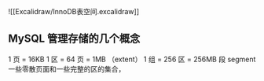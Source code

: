 ![[Excalidraw/InnoDB表空间.excalidraw]]

## MySQL 管理存储的几个概念

1 页 = 16KB
1 区 = 64 页 = 1MB （extent）
1 组 = 256 区 = 256MB
段 segment 一些零散页面和一些完整的区的集合， 




